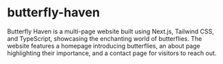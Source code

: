 # butterfly-haven
Butterfly Haven is a multi-page website built using Next.js, Tailwind CSS, and TypeScript, showcasing the enchanting world of butterflies. The website features a homepage introducing butterflies, an about page highlighting their importance, and a contact page for visitors to reach out.
